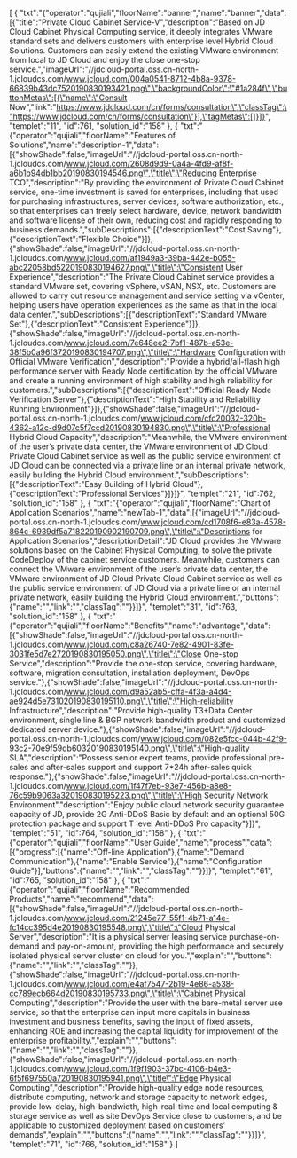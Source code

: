[
	{
		"txt":"{\"operator\":\"qujiali\",\"floorName\":\"banner\",\"name\":\"banner\",\"data\":[{\"title\":\"Private Cloud Cabinet Service-V\",\"description\":\"Based on JD Cloud Cabinet Physical Computing service, it deeply integrates VMware standard sets and delivers customers with enterprise level Hybrid Cloud Solutions. Customers can easily extend the existing VMware environment from local to JD Cloud and enjoy the close one-stop service.\",\"imageUrl\":\"//jdcloud-portal.oss.cn-north-1.jcloudcs.com/www.jcloud.com/004a0541-8712-4b8a-9378-66839b43dc7520190830193421.png\",\"backgroundColor\":\"#1a284f\",\"buttonMetas\":[{\"name\":\"Consult Now\",\"link\":\"https://www.jdcloud.com/cn/forms/consultation\",\"classTag\":\"https://www.jdcloud.com/cn/forms/consultation\"}],\"tagMetas\":[]}]}",
		"templet":"11",
		"id":761,
		"solution_id":"158"
	},
	{
		"txt":"{\"operator\":\"qujiali\",\"floorName\":\"Features of Solutions\",\"name\":\"description-1\",\"data\":[{\"showShade\":false,\"imageUrl\":\"//jdcloud-portal.oss.cn-north-1.jcloudcs.com/www.jcloud.com/2608d9d9-0a4a-4fd9-af8f-a6b1b94db1bb20190830194546.png\",\"title\":\"Reducing Enterprise TCO\",\"description\":\"By providing the environment of Private Cloud Cabinet service, one-time investment is saved for enterprises, including that used for purchasing infrastructures, server devices, software authorization, etc., so that enterprises can freely select hardware, device, network bandwidth and software license of their own, reducing cost and rapidly responding to business demands.\",\"subDescriptions\":[{\"descriptionText\":\"Cost Saving\"},{\"descriptionText\":\"Flexible Choice\"}]},{\"showShade\":false,\"imageUrl\":\"//jdcloud-portal.oss.cn-north-1.jcloudcs.com/www.jcloud.com/af1949a3-39ba-442e-b055-abc22058bd5220190830194627.png\",\"title\":\"Consistent User Experience\",\"description\":\"The Private Cloud Cabinet service provides a standard VMware set, covering vSphere, vSAN, NSX, etc. Customers are allowed to carry out resource management and service setting via vCenter, helping users have operation experiences as the same as that in the local data center.\",\"subDescriptions\":[{\"descriptionText\":\"Standard VMware Set\"},{\"descriptionText\":\"Consistent Experience\"}]},{\"showShade\":false,\"imageUrl\":\"//jdcloud-portal.oss.cn-north-1.jcloudcs.com/www.jcloud.com/7e648ee2-7bf1-487b-a53e-38f5b0a96f3720190830194707.png\",\"title\":\"Hardware Configuration with Official VMware Verification\",\"description\":\"Provide a hybrid/all-flash high performance server with Ready Node certification by the official VMware and create a running environment of high stability and high reliability for customers.\",\"subDescriptions\":[{\"descriptionText\":\"Official Ready Node Verification Server\"},{\"descriptionText\":\"High Stability and Reliability Running Environment\"}]},{\"showShade\":false,\"imageUrl\":\"//jdcloud-portal.oss.cn-north-1.jcloudcs.com/www.jcloud.com/cfc20032-320b-4362-a12c-d9d07c5f7ccd20190830194830.png\",\"title\":\"Professional Hybrid Cloud Capacity\",\"description\":\"Meanwhile, the VMware environment of the user’s private data center, the VMware environment of JD Cloud Private Cloud Cabinet service as well as the public service environment of JD Cloud can be connected via a private line or an internal private network, easily building the Hybrid Cloud environment.\",\"subDescriptions\":[{\"descriptionText\":\"Easy Building of Hybrid Cloud\"},{\"descriptionText\":\"Professional Services\"}]}]}",
		"templet":"21",
		"id":762,
		"solution_id":"158"
	},
	{
		"txt":"{\"operator\":\"qujiali\",\"floorName\":\"Chart of Application Scenarios\",\"name\":\"newTab-1\",\"data\":[{\"imageUrl\":\"//jdcloud-portal.oss.cn-north-1.jcloudcs.com/www.jcloud.com/cd1708f6-e83a-4578-864c-6939df5a718220190902190709.png\",\"title\":\"Descriptions for Application Scenarios\",\"descriptionDetail\":\"JD Cloud provides the VMware solutions based on the Cabinet Physical Computing, to solve the private CodeDeploy of the cabinet service customers. Meanwhile, customers can connect the VMware environment of the user’s private data center, the VMware environment of JD Cloud Private Cloud Cabinet service as well as the public service environment of JD Cloud via a private line or an internal private network, easily building the Hybrid Cloud environment.\",\"buttons\":{\"name\":\"\",\"link\":\"\",\"classTag\":\"\"}}]}",
		"templet":"31",
		"id":763,
		"solution_id":"158"
	},
	{
		"txt":"{\"operator\":\"qujiali\",\"floorName\":\"Benefits\",\"name\":\"advantage\",\"data\":[{\"showShade\":false,\"imageUrl\":\"//jdcloud-portal.oss.cn-north-1.jcloudcs.com/www.jcloud.com/c8a26740-7e82-4901-83fe-3031fe5d7e2720190830195050.png\",\"title\":\"Close One-stop Service\",\"description\":\"Provide the one-stop service, covering hardware, software, migration consultation, installation deployment, DevOps service.\"},{\"showShade\":false,\"imageUrl\":\"//jdcloud-portal.oss.cn-north-1.jcloudcs.com/www.jcloud.com/d9a52ab5-cffa-4f3a-a4d4-ae924d5e731020190830195110.png\",\"title\":\"High-reliability Infrastructure\",\"description\":\"Provide high-quality T3+Data Center environment, single line & BGP network bandwidth product and customized dedicated server device.\"},{\"showShade\":false,\"imageUrl\":\"//jdcloud-portal.oss.cn-north-1.jcloudcs.com/www.jcloud.com/082e5fcc-044b-42f9-93c2-70e9f59db60320190830195140.png\",\"title\":\"High-quality SLA\",\"description\":\"Possess senior expert teams, provide professional pre-sales and after-sales support and support 7*24h after-sales quick response.\"},{\"showShade\":false,\"imageUrl\":\"//jdcloud-portal.oss.cn-north-1.jcloudcs.com/www.jcloud.com/1f47f7eb-93e7-456b-a8e8-76c59b9063a320190830195223.png\",\"title\":\"High Security Network Environment\",\"description\":\"Enjoy public cloud network security guarantee capacity of JD, provide 2G Anti-DDoS Basic by default and an optional 50G protection package and support T level Anti-DDoS Pro capacity\"}]}",
		"templet":"51",
		"id":764,
		"solution_id":"158"
	},
	{
		"txt":"{\"operator\":\"qujiali\",\"floorName\":\"User Guide\",\"name\":\"process\",\"data\":[{\"progress\":[{\"name\":\"Off-line Application\"},{\"name\":\"Demand Communication\"},{\"name\":\"Enable Service\"},{\"name\":\"Configuration Guide\"}],\"buttons\":{\"name\":\"\",\"link\":\"\",\"classTag\":\"\"}}]}",
		"templet":"61",
		"id":765,
		"solution_id":"158"
	},
	{
		"txt":"{\"operator\":\"qujiali\",\"floorName\":\"Recommended Products\",\"name\":\"recommend\",\"data\":[{\"showShade\":false,\"imageUrl\":\"//jdcloud-portal.oss.cn-north-1.jcloudcs.com/www.jcloud.com/21245e77-55f1-4b71-a14e-fc14cc395d4e20190830195548.png\",\"title\":\"Cloud Physical Server\",\"description\":\"It is a physical server leasing service purchase-on-demand and pay-on-amount, providing the high performance and securely isolated physical server cluster on cloud for you.\",\"explain\":\"\",\"buttons\":{\"name\":\"\",\"link\":\"\",\"classTag\":\"\"}},{\"showShade\":false,\"imageUrl\":\"//jdcloud-portal.oss.cn-north-1.jcloudcs.com/www.jcloud.com/e4af7547-2b19-4e86-a538-cc789ecb664d20190830195733.png\",\"title\":\"Cabinet Physical Computing\",\"description\":\"Provide the user with the bare-metal server use service, so that the enterprise can input more capitals in business investment and business benefits, saving the input of fixed assets, enhancing ROE and increasing the capital liquidity for improvement of the enterprise profitability.\",\"explain\":\"\",\"buttons\":{\"name\":\"\",\"link\":\"\",\"classTag\":\"\"}},{\"showShade\":false,\"imageUrl\":\"//jdcloud-portal.oss.cn-north-1.jcloudcs.com/www.jcloud.com/1f9f1903-37bc-4106-b4e3-6f5f697550a720190830195941.png\",\"title\":\"Edge Physical Computing\",\"description\":\"Provide high-quality edge node resources, distribute computing, network and storage capacity to network edges, provide low-delay, high-bandwidth, high-real-time and local computing & storage service as well as site DevOps Service close to customers, and be applicable to customized deployment based on customers’ demands\",\"explain\":\"\",\"buttons\":{\"name\":\"\",\"link\":\"\",\"classTag\":\"\"}}]}",
		"templet":"71",
		"id":766,
		"solution_id":"158"
	}
]